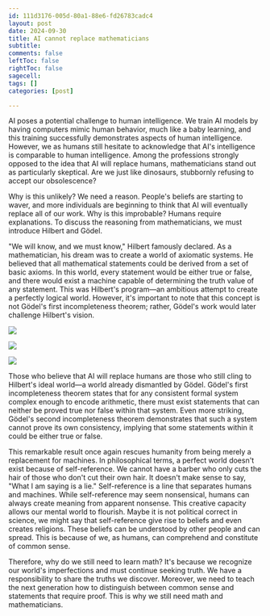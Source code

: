 ```yaml
---
id: 111d3176-005d-80a1-88e6-fd26783cadc4
layout: post
date: 2024-09-30
title: AI cannot replace mathematicians
subtitle: 
comments: false
leftToc: false
rightToc: false
sagecell: 
tags: []
categories: [post]

---
```


AI poses a potential challenge to human intelligence. We train AI models by having computers mimic human behavior, much like a baby learning, and this training successfully demonstrates aspects of human intelligence. However, we as humans still hesitate to acknowledge that AI's intelligence is comparable to human intelligence. Among the professions strongly opposed to the idea that AI will replace humans, mathematicians stand out as particularly skeptical. Are we just like dinosaurs, stubbornly refusing to accept our obsolescence? 


Why is this unlikely? We need a reason. People's beliefs are starting to waver, and more individuals are beginning to think that AI will eventually replace all of our work. Why is this improbable? Humans require explanations. To discuss the reasoning from mathematicians, we must introduce Hilbert and Gödel.


"We will know, and we must know," Hilbert famously declared. As a mathematician, his dream was to create a world of axiomatic systems. He believed that all mathematical statements could be derived from a set of basic axioms. In this world, every statement would be either true or false, and there would exist a machine capable of determining the truth value of any statement. This was Hilbert's program—an ambitious attempt to create a perfectly logical world. However, it's important to note that this concept is not Gödel's first incompleteness theorem; rather, Gödel's work would later challenge Hilbert's vision.


![](https://prod-files-secure.s3.us-west-2.amazonaws.com/f3729b31-bf77-46d4-bbc6-78af90557bc4/d2853f01-3a8a-413f-9188-610af34810ab/image.png?X-Amz-Algorithm=AWS4-HMAC-SHA256&X-Amz-Content-Sha256=UNSIGNED-PAYLOAD&X-Amz-Credential=AKIAT73L2G45HZZMZUHI%2F20240930%2Fus-west-2%2Fs3%2Faws4_request&X-Amz-Date=20240930T095153Z&X-Amz-Expires=3600&X-Amz-Signature=6b0dd40d01ab5348fa549324c7d183dcd437e6a2b90866251a7cdba694ce1f3f&X-Amz-SignedHeaders=host&x-id=GetObject)


![](https://prod-files-secure.s3.us-west-2.amazonaws.com/f3729b31-bf77-46d4-bbc6-78af90557bc4/d2853f01-3a8a-413f-9188-610af34810ab/image.png?X-Amz-Algorithm=AWS4-HMAC-SHA256&X-Amz-Content-Sha256=UNSIGNED-PAYLOAD&X-Amz-Credential=AKIAT73L2G45HZZMZUHI%2F20240930%2Fus-west-2%2Fs3%2Faws4_request&X-Amz-Date=20240930T095153Z&X-Amz-Expires=3600&X-Amz-Signature=6b0dd40d01ab5348fa549324c7d183dcd437e6a2b90866251a7cdba694ce1f3f&X-Amz-SignedHeaders=host&x-id=GetObject)


![](https://prod-files-secure.s3.us-west-2.amazonaws.com/f3729b31-bf77-46d4-bbc6-78af90557bc4/a6bba41b-417b-4d30-b462-f1112592d34f/image.png?X-Amz-Algorithm=AWS4-HMAC-SHA256&X-Amz-Content-Sha256=UNSIGNED-PAYLOAD&X-Amz-Credential=AKIAT73L2G45HZZMZUHI%2F20240930%2Fus-west-2%2Fs3%2Faws4_request&X-Amz-Date=20240930T095154Z&X-Amz-Expires=3600&X-Amz-Signature=8a495601628b128d2499e2ceb46d2133106f29c944ffe9c0ea05b8e602214c3f&X-Amz-SignedHeaders=host&x-id=GetObject)


 


Those who believe that AI will replace humans are those who still cling to Hilbert's ideal world—a world already dismantled by Gödel. Gödel's first incompleteness theorem states that for any consistent formal system complex enough to encode arithmetic, there must exist statements that can neither be proved true nor false within that system. Even more striking, Gödel's second incompleteness theorem demonstrates that such a system cannot prove its own consistency, implying that some statements within it could be either true or false. 


This remarkable result once again rescues humanity from being merely a replacement for machines. In philosophical terms, a perfect world doesn't exist because of self-reference. We cannot have a barber who only cuts the hair of those who don't cut their own hair. It doesn't make sense to say, "What I am saying is a lie." Self-reference is a line that separates humans and machines. While self-reference may seem nonsensical, humans can always create meaning from apparent nonsense. This creative capacity allows our mental world to flourish. Maybe it is not political correct in science, we might say that self-reference give rise to beliefs and even creates religions. These beliefs can be understood by other people and can spread. This is because of we, as humans, can comprehend and constitute of common sense.


Therefore, why do we still need to learn math? It's because we recognize our world's imperfections and must continue seeking truth. We have a responsibility to share the truths we discover. Moreover, we need to teach the next generation how to distinguish between common sense and statements that require proof. This is why we still need math and mathematicians.

